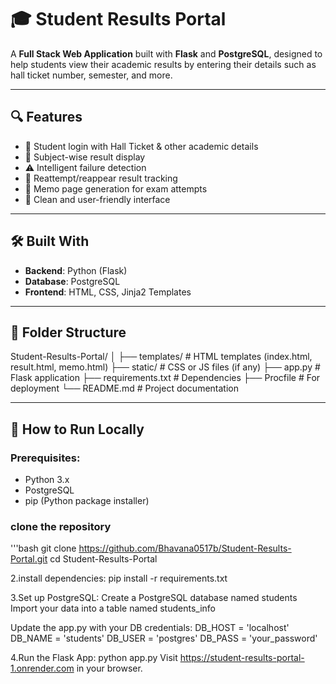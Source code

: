 # 🎓 Student Results Portal

A **Full Stack Web Application** built with **Flask** and **PostgreSQL**, designed to help students view their academic results by entering their details such as hall ticket number, semester, and more.

---

## 🔍 Features

- 🔑 Student login with Hall Ticket & other academic details
- 📄 Subject-wise result display
- ⚠️ Intelligent failure detection
- 🔁 Reattempt/reappear result tracking
- 🧾 Memo page generation for exam attempts
- 🎯 Clean and user-friendly interface

---

## 🛠️ Built With

- **Backend**: Python (Flask)
- **Database**: PostgreSQL
- **Frontend**: HTML, CSS, Jinja2 Templates

---

## 📁 Folder Structure
Student-Results-Portal/
│
├── templates/ # HTML templates (index.html, result.html, memo.html)
├── static/ # CSS or JS files (if any)
├── app.py # Flask application
├── requirements.txt # Dependencies
├── Procfile # For deployment
└── README.md # Project documentation

---

## 🚀 How to Run Locally

### Prerequisites:
- Python 3.x
- PostgreSQL
- pip (Python package installer)
### clone the repository
'''bash
git clone https://github.com/Bhavana0517b/Student-Results-Portal.git
cd Student-Results-Portal

2.install dependencies:
pip install -r requirements.txt

3.Set up PostgreSQL:
Create a PostgreSQL database named students
Import your data into a table named students_info

Update the app.py with your DB credentials:
DB_HOST = 'localhost'
DB_NAME = 'students'
DB_USER = 'postgres'
DB_PASS = 'your_password'

4.Run the Flask App:
python app.py
Visit https://student-results-portal-1.onrender.com in your browser.
